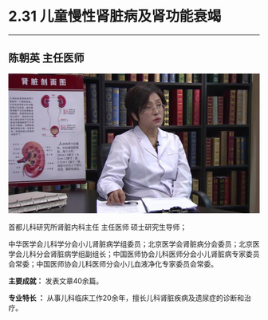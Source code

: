 # 2.31 儿童慢性肾脏病及肾功能衰竭

---

## 陈朝英 主任医师

![1678686501725](image/c02_031/1678686501725.png)

首都儿科研究所肾脏内科主任 主任医师 硕士研究生导师；

中华医学会儿科学分会小儿肾脏病学组委员；北京医学会肾脏病分会委员；北京医学会儿科分会肾脏病学组副组长；中国医师协会儿科医师分会小儿肾脏病专家委员会常委；中国医师协会儿科医师分会小儿血液净化专家委员会常委。

**主要成就：** 发表文章40余篇。

**专业特长 ：** 从事儿科临床工作20余年，擅长儿科肾脏疾病及遗尿症的诊断和治疗。

